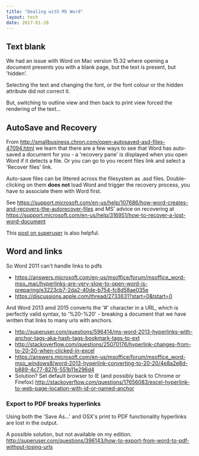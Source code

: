 ```yaml
---
title: "Dealing with MS Word"
layout: tech
date: 2017-01-20
---
```

## Text blank ##

We had an issue with Word on Mac version 15.32 where opening a document presents you with a blank page, but the text is present, but 'hidden'.

Selecting the text and changing the font, or the font colour or the hidden attribute did not correct it.

But, switching to outline view and then back to print view forced the rendering of the text...

## AutoSave and Recovery ##

From <http://smallbusiness.chron.com/open-autosaved-asd-files-47094.html> we learn that there are a few
ways to see that Word has auto-saved a document for you - a 'recovery pane' is displayed when you open Word if
it detects a file. Or you can go to you recent files link and select a 'Recover files' link.

Auto-save files can be littered across the filesystem as .asd files. Double-clicking on them **does not** load
Word and trigger the recovery process, you have to associate them with Word first.

See <https://support.microsoft.com/en-us/help/107686/how-word-creates-and-recovers-the-autorecover-files> and
MS' advice on recovering at <https://support.microsoft.com/en-us/help/316951/how-to-recover-a-lost-word-document>

This [post on superuser](http://superuser.com/questions/896865/cant-open-asd-file) is also helpful.

## Word and links ##

So Word 2011 can't handle links to pdfs

* <https://answers.microsoft.com/en-us/msoffice/forum/msoffice_word-mso_mac/hyperlinks-are-very-slow-to-open-word-is-preparing/e3223cb7-2da2-40de-b754-fc8d58ae035e>
* <https://discussions.apple.com/thread/2733631?start=0&tstart=0>

And Word 2013 amd 2015 converts the '#' character in a URL, which is perfectly valid syntax, to '%20-%20' - breaking a document that we have written that links to many urls with anchors.

* <http://superuser.com/questions/596414/ms-word-2013-hyperlinks-with-anchor-tags-aka-hash-tags-bookmark-tags-to-ext>
* <http://stackoverflow.com/questions/25070176/hyperlink-changes-from-to-20-20-when-clicked-in-excel>
* <https://answers.microsoft.com/en-us/msoffice/forum/msoffice_word-mso_windows8/word-2013-hyperlink-converting-to-20-20/4e8a2e8d-b889-4c77-8276-551b11e296d4>
* Solution? Set default browser to IE (and possibly back to Chrome or Firefox) <http://stackoverflow.com/questions/17656083/excel-hyperlink-to-web-page-location-with-id-or-named-anchor>

### Export to PDF breaks hyperlinks

Using both the 'Save As...' and OSX's print to PDF functionality hyperlinks are lost in the output.

A possible solution, but not available on my edition. <http://superuser.com/questions/396143/how-to-export-from-word-to-pdf-without-losing-urls>
